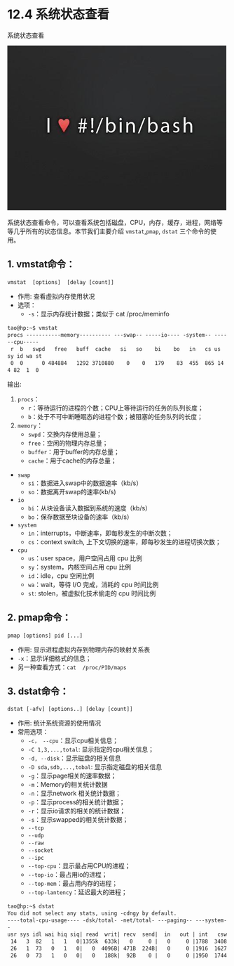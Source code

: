 # 12.4 系统状态查看


系统状态查看

![linux-mt](/images/linux_mt/linux_mt.jpg)
<!-- more -->

系统状态查看命令，可以查看系统包括磁盘，CPU，内存，缓存，进程，网络等等几乎所有的状态信息。本节我们主要介绍 `vmstat`,`pmap`, `dstat` 三个命令的使用。

## 1. vmstat命令：
`vmstat  [options]  [delay [count]]`
- 作用: 查看虚拟内存使用状况
- 选项：
    - `-s`：显示内存统计数据；类似于 cat /proc/meminfo

```
tao@hp:~$ vmstat
procs -----------memory---------- ---swap-- -----io---- -system-- ------cpu-----
 r  b   swpd   free   buff  cache   si   so    bi    bo   in   cs us sy id wa st
 0  0      0 484884   1292 3710880    0    0   179    83  455  865 14  4 82  1  0

```
输出:
1. `procs`：
    - `r`：等待运行的进程的个数；CPU上等待运行的任务的队列长度；
    - `b`：处于不可中断睡眠态的进程个数；被阻塞的任务队列的长度；
2. `memory`：
    - `swpd`：交换内存使用总量；
    - `free`：空闲的物理内存总量；
    - `buffer`：用于buffer的内存总量；
    - `cache`：用于cache的内存总量；
- `swap`
    - `si`：数据进入swap中的数据速率（kb/s）
    - `so`：数据离开swap的速率(kb/s)
- `io`
    - `bi`：从块设备读入数据到系统的速度（kb/s）
    - `bo`：保存数据至块设备的速率（kb/s）
- `system`
    - `in`：interrupts，中断速率，即每秒发生的中断次数；
    - `cs`：context switch, 上下文切换的速率，即每秒发生的进程切换次数；
- `cpu`
    - `us`：user space，用户空间占用 cpu 比例
    - `sy`：system，内核空间占用 cpu 比例
    - `id`：idle，cpu 空闲比例
    - `wa`：wait，等待 I/O 完成，消耗的 cpu 时间比例
    - `st`: stolen，被虚拟化技术偷走的 cpu 时间比例


## 2. pmap命令：
`pmap [options] pid [...]`
- 作用: 显示进程虚拟内存到物理内存的映射关系表
- `-x`：显示详细格式的信息；
- 另一种查看方式：`cat  /proc/PID/maps`


## 3. dstat命令：
`dstat [-afv] [options..] [delay [count]]`            
- 作用: 统计系统资源的使用情况
- 常用选项：
    - `-c， --cpu`：显示cpu相关信息；
    - `-C 1,3,...,total`: 显示指定的cpu相关信息；
    - `-d, --disk`：显示磁盘的相关信息
    - `-D sda,sdb,...,tobal`: 显示指定磁盘的相关信息
    - `-g`：显示page相关的速率数据；
    - `-m`：Memory的相关统计数据
    - `-n`：显示network 相关统计数据；
    - `-p`：显示process的相关统计数据；
    - `-r`：显示io请求的相关的统计数据；
    - `-s`：显示swapped的相关统计数据；
    - `--tcp`
    - `--udp`
    - `--raw`
    - `--socket`
    - `--ipc`
    - `--top-cpu`：显示最占用CPU的进程；
    - `--top-io`：最占用io的进程；
    - `--top-mem`：最占用内存的进程；
    - `--top-lantency`：延迟最大的进程；

```
tao@hp:~$ dstat
You did not select any stats, using -cdngy by default.
----total-cpu-usage---- -dsk/total- -net/total- ---paging-- ---system--
usr sys idl wai hiq siq| read  writ| recv  send|  in   out | int   csw
 14   3  82   1   1   0|1355k  633k|   0     0 |   0     0 |1788  3408
 26   1  73   0   1   0|   0  4096B| 471B  224B|   0     0 |1916  1627
 26   0  73   1   0   0|   0   188k|  92B    0 |   0     0 |1950  1744
```

